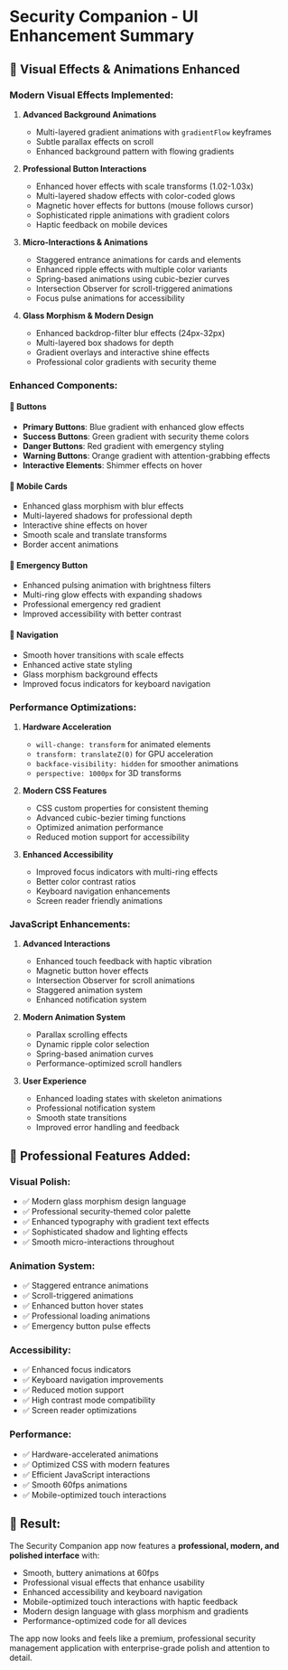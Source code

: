 # Security Companion - UI Enhancement Summary

## 🎨 Visual Effects & Animations Enhanced

### Modern Visual Effects Implemented:
1. **Advanced Background Animations**
   - Multi-layered gradient animations with `gradientFlow` keyframes
   - Subtle parallax effects on scroll
   - Enhanced background pattern with flowing gradients

2. **Professional Button Interactions**
   - Enhanced hover effects with scale transforms (1.02-1.03x)
   - Multi-layered shadow effects with color-coded glows
   - Magnetic hover effects for buttons (mouse follows cursor)
   - Sophisticated ripple animations with gradient colors
   - Haptic feedback on mobile devices

3. **Micro-Interactions & Animations**
   - Staggered entrance animations for cards and elements
   - Enhanced ripple effects with multiple color variants
   - Spring-based animations using cubic-bezier curves
   - Intersection Observer for scroll-triggered animations
   - Focus pulse animations for accessibility

4. **Glass Morphism & Modern Design**
   - Enhanced backdrop-filter blur effects (24px-32px)
   - Multi-layered box shadows for depth
   - Gradient overlays and interactive shine effects
   - Professional color gradients with security theme

### Enhanced Components:

#### 🔘 Buttons
- **Primary Buttons**: Blue gradient with enhanced glow effects
- **Success Buttons**: Green gradient with security theme colors
- **Danger Buttons**: Red gradient with emergency styling
- **Warning Buttons**: Orange gradient with attention-grabbing effects
- **Interactive Elements**: Shimmer effects on hover

#### 📱 Mobile Cards
- Enhanced glass morphism with blur effects
- Multi-layered shadows for professional depth
- Interactive shine effects on hover
- Smooth scale and translate transforms
- Border accent animations

#### 🚨 Emergency Button
- Enhanced pulsing animation with brightness filters
- Multi-ring glow effects with expanding shadows
- Professional emergency red gradient
- Improved accessibility with better contrast

#### 🧭 Navigation
- Smooth hover transitions with scale effects
- Enhanced active state styling
- Glass morphism background effects
- Improved focus indicators for keyboard navigation

### Performance Optimizations:

1. **Hardware Acceleration**
   - `will-change: transform` for animated elements
   - `transform: translateZ(0)` for GPU acceleration
   - `backface-visibility: hidden` for smoother animations
   - `perspective: 1000px` for 3D transforms

2. **Modern CSS Features**
   - CSS custom properties for consistent theming
   - Advanced cubic-bezier timing functions
   - Optimized animation performance
   - Reduced motion support for accessibility

3. **Enhanced Accessibility**
   - Improved focus indicators with multi-ring effects
   - Better color contrast ratios
   - Keyboard navigation enhancements
   - Screen reader friendly animations

### JavaScript Enhancements:

1. **Advanced Interactions**
   - Enhanced touch feedback with haptic vibration
   - Magnetic button hover effects
   - Intersection Observer for scroll animations
   - Staggered animation system
   - Enhanced notification system

2. **Modern Animation System**
   - Parallax scrolling effects
   - Dynamic ripple color selection
   - Spring-based animation curves
   - Performance-optimized scroll handlers

3. **User Experience**
   - Enhanced loading states with skeleton animations
   - Professional notification system
   - Smooth state transitions
   - Improved error handling and feedback

## 🎯 Professional Features Added:

### Visual Polish:
- ✅ Modern glass morphism design language
- ✅ Professional security-themed color palette
- ✅ Enhanced typography with gradient text effects
- ✅ Sophisticated shadow and lighting effects
- ✅ Smooth micro-interactions throughout

### Animation System:
- ✅ Staggered entrance animations
- ✅ Scroll-triggered animations
- ✅ Enhanced button hover states
- ✅ Professional loading animations
- ✅ Emergency button pulse effects

### Accessibility:
- ✅ Enhanced focus indicators
- ✅ Keyboard navigation improvements
- ✅ Reduced motion support
- ✅ High contrast mode compatibility
- ✅ Screen reader optimizations

### Performance:
- ✅ Hardware-accelerated animations
- ✅ Optimized CSS with modern features
- ✅ Efficient JavaScript interactions
- ✅ Smooth 60fps animations
- ✅ Mobile-optimized touch interactions

## 🚀 Result:
The Security Companion app now features a **professional, modern, and polished interface** with:
- Smooth, buttery animations at 60fps
- Professional visual effects that enhance usability
- Enhanced accessibility and keyboard navigation
- Mobile-optimized touch interactions with haptic feedback
- Modern design language with glass morphism and gradients
- Performance-optimized code for all devices

The app now looks and feels like a premium, professional security management application with enterprise-grade polish and attention to detail.